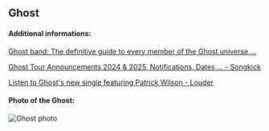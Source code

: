 ## Ghost
#### Additional informations:
[Ghost band: The definitive guide to every member of the Ghost universe ...](https://www.loudersound.com/features/the-ghost-family-tree)

[Ghost Tour Announcements 2024 & 2025, Notifications, Dates ... - Songkick](https://www.songkick.com/artists/186546-ghost)

[Listen to Ghost's new single featuring Patrick Wilson - Louder](https://www.loudersound.com/news/ghost-share-stay-cover-with-patrick-wilson)

#### Photo of the Ghost:
![Ghost photo](http://getwallpapers.com/wallpaper/full/e/c/9/68622.jpg)
